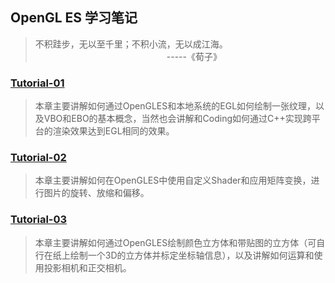 ## OpenGL ES 学习笔记

>不积跬步，无以至千里；不积小流，无以成江海。<br>
　　　　　　　　　　　　　　　-----《荀子》

### [Tutorial-01](https://github.com/yungangwang/Study-Notes/tree/master/Content/%E3%80%8AOpenGL%20ES%20%E5%AD%A6%E4%B9%A0%E7%AC%94%E8%AE%B0%E3%80%8B/Tutorial-01)

>本章主要讲解如何通过OpenGLES和本地系统的EGL如何绘制一张纹理，以及VBO和EBO的基本概念，当然也会讲解和Coding如何通过C++实现跨平台的渲染效果达到EGL相同的效果。

### [Tutorial-02](https://github.com/yungangwang/Study-Notes/tree/master/Content/%E3%80%8AOpenGL%20ES%20%E5%AD%A6%E4%B9%A0%E7%AC%94%E8%AE%B0%E3%80%8B/Tutorial-02)

>本章主要讲解如何在OpenGLES中使用自定义Shader和应用矩阵变换，进行图片的旋转、放缩和偏移。

### [Tutorial-03](https://github.com/yungangwang/Study-Notes/tree/master/Content/%E3%80%8AOpenGL%20ES%20%E5%AD%A6%E4%B9%A0%E7%AC%94%E8%AE%B0%E3%80%8B/Tutorial-03)

>本章主要讲解如何通过OpenGLES绘制颜色立方体和带贴图的立方体（可自行在纸上绘制一个3D的立方体并标定坐标轴信息），以及讲解如何运算和使用投影相机和正交相机。
